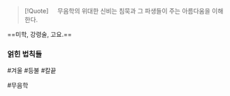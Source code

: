 
> [!Quote] ㅤ
> 무음학의 위대한 신비는 침묵과 그 파생들이 주는 아름다움을 이해한다.

==미학, 강령술, 고요.==


### 얽힌 법칙들

#겨울 #등불 #칼끝 


#무음학 
